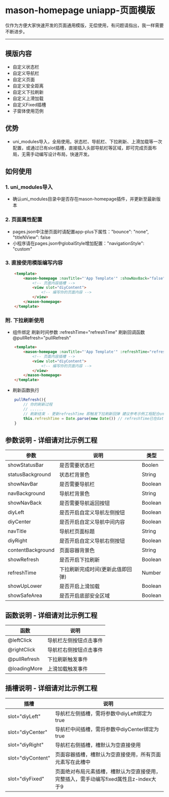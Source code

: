 # mason-homepage uniapp-页面模版

仅作为方便大家快速开发的页面通用模版，无偿使用，有问题请指出，我一样需要不断进步。

---

## 模版内容

- 自定义状态栏
- 自定义导航栏
- 自定义页面
- 自定义安全距离
- 自定义下拉刷新
- 自定义上滑加载
- 自定义Fixed插槽
- 子窗体使用范例

## 优势

- uni_modules导入，全局使用。状态栏、导航栏、下拉刷新、上滑加载等一次配置，或通过已有slot插槽，直接插入头部导航栏等区域，即可完成页面布局，无需手动编写设计布局，快速开发。

## 如何使用

### 1. uni_modules导入

- 确认uni_modules目录中是否存在mason-homepage插件，并更新至最新版本

### 2. 页面属性配置

- pages.json中注册页面时请配置app-plus下属性："bounce": "none", "titleNView": false
- 小程序请在pages.json中globalStyle增加配置："navigationStyle": "custom"

### 3. 直接使用模版编写内容
```html
	<template>
		<mason-homepage :navTitle="'App Template'" :showNavBack="false" :showSafeArea="true">
			<!-- 页面内容插槽 -->
			<view slot="diyContent">
				<!-- 编写你的页面内容 -->
			</view>
		</mason-homepage>
	</template>
```

### 附. 下拉刷新使用

- 组件绑定 刷新时间参数 :refreshTime="refreshTime" 刷新回调函数 @pullRefresh="pullRefresh"
```html
	<template>
		<mason-homepage :navTitle="'App Template'" :refreshTime="refreshTime" @pullRefresh="pullRefresh" :showNavBack="false" :showSafeArea="true">
			<!-- 页面内容插槽 -->
			<view slot="diyContent">
				<!-- 编写你的页面内容 -->
			</view>
		</mason-homepage>
	</template>
```

- 刷新函数执行
```js
	pullRefresh(){
		// 你的刷新过程
		// ......
		// 刷新结束 - 更新refreshTime 即触发下拉刷新回弹 建议参考示例工程配合uni.showLoading使用
		this.refreshTime = Date.parse(new Date()) // refreshTime已在data声明
	}
```

## 参数说明 - 详细请对比示例工程

| 参数               | 说明                    |  类型   |
| -------------     | ------------------------| -----  |
| showStatusBar     | 是否需要状态栏            |  Boolen |
| statusBackground  | 状态栏背景色              |  String |
| showNavBar        | 是否需要导航栏            |  Boolean |
| navBackground     | 导航栏背景色              |  String |
| showNavBack       | 是否需要导航返回按钮       |  Boolean |
| diyLeft           | 是否开启自定义导航左侧按钮  |  Boolean |
| diyCenter         | 是否开启自定义导航中间内容  |  Boolean |
| navTitle          | 导航栏页面标题            |  String |
| diyRight          | 是否开启自定义导航右侧按钮  |  Boolean |
| contentBackground | 页面容器背景色            |  String |
| showRefresh       | 是否开启下拉刷新           |  Boolean |
| refreshTime       | 下拉刷新完成时间(更新此值即回弹) |  Number |
| showUpLower       | 是否开启上滑加载           |  Boolean |
| showSafeArea      | 是否开启底部安全区域       |  Boolean |

## 函数说明 - 详细请对比示例工程

| 函数               | 说明                    |
| -------------     | ------------------------|
| @leftClick        | 导航栏左侧按钮点击事件      |
| @rightClick       | 导航栏右侧按钮点击事件      |
| @pullRefresh      | 下拉刷新触发事件           |
| @loadingMore      | 上滑加载触发事件           |

## 插槽说明 - 详细请对比示例工程

| 插槽               | 说明                    |
| -------------     | ------------------------|
| slot="diyLeft"    | 导航栏左侧插槽，需将参数中diyLeft绑定为true |
| slot="diyCenter"  | 导航栏中间插槽，需将参数中diyCenter绑定为true |
| slot="diyRight"   | 导航栏右侧插槽，槽默认为空直接使用 |
| slot="diyContent" | 页面容器插槽，槽默认为空直接使用，所有页面元素写在此槽中 |
| slot="diyFixed"   | 页面绝对布局元素插槽，槽默认为空直接使用，完整插入，需手动编写fixed属性且z-index大于9 |

